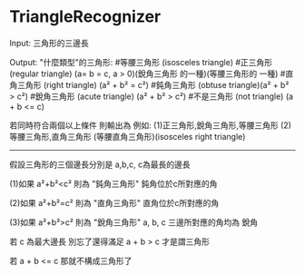 # TriangleRecognizer

Input: 三角形的三邊長

Output: "什麼類型"的三角形:
#等腰三角形 (isosceles triangle)
#正三角形   (regular triangle) (a= b = c, a > 0)(銳角三角形 的一種)(等腰三角形的 一種)
#直角三角形 (right triangle) (a² + b² = c²)
#鈍角三角形 (obtuse triangle)(a² + b² > c²)
#銳角三角形 (acute triangle) (a² + b² > c²)
#不是三角形 (not triangle)   (a + b <= c)

若同時符合兩個以上條件
則輸出為 例如:
(1)正三角形,銳角三角形,等腰三角形
(2)等腰三角形,直角三角形 (等腰直角三角形)(isosceles right triangle)


-------------------------------------------------------------------------------------------------------

假設三角形的三個邊長分別是 a,b,c,  c為最長的邊長

(1)如果 a²+b²<c² 則為 "鈍角三角形"
鈍角位於c所對應的角

(2)如果 a²+b²=c² 則為 "直角三角形"
直角位於c所對應的角

(3)如果 a²+b²>c² 則為 "銳角三角形"
a, b, c 三邊所對應的角均為 銳角


若 c 為最大邊長
別忘了還得滿足 a + b > c
才是謂三角形

若 a + b <= c
那就不構成三角形了


